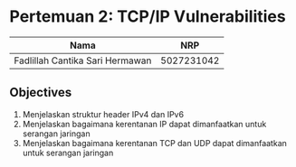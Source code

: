 # Pertemuan 2: TCP/IP Vulnerabilities
| Nama                            | NRP        |
| ------------------------------- | ---------- |
| Fadlillah Cantika Sari Hermawan | 5027231042 |

## Objectives
1. Menjelaskan struktur header IPv4 dan IPv6
2. Menjelaskan bagaimana kerentanan IP dapat dimanfaatkan untuk serangan jaringan
3. Menjelaskan bagaimana kerentanan TCP dan UDP dapat dimanfaatkan untuk serangan jaringan
